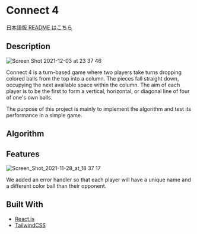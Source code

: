# Connect 4

[日本語版 README はこちら](https://github.com/tkwonn/computer-builder/blob/main/README-ja.md)

## Description

![Screen Shot 2021-12-03 at 23 37 46](https://user-images.githubusercontent.com/66197642/144702122-7a08068a-4d84-4951-a0ae-25f3db30ee88.png)

Connect 4 is a turn-based game where two players take turns dropping colored balls from the top into a column. The pieces fall straight down, occupying the next available space within the column. The aim of each player is to be the first to form a vertical, horizontal, or diagonal line of four of one's own balls.
  
The purpose of this project is mainly to implement the algorithm and test its performance in a simple game.

## Algorithm



## Features

![Screen_Shot_2021-11-28_at_18 37 17](https://user-images.githubusercontent.com/66197642/144708572-30865c7d-7729-42ce-8ac9-b4f158bcd5d0.png)

We added an error handler so that each player will have a unique name and a different color ball than their opponent.

## Built With

* [React.js](https://reactjs.org/)
* [TailwindCSS](https://tailwindui.com/)







